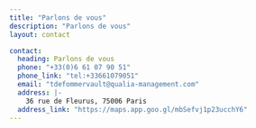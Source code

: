 ```yaml
---
title: "Parlons de vous"
description: "Parlons de vous"
layout: contact

contact:
  heading: Parlons de vous
  phone: "+33(0)6 61 07 90 51"
  phone_link: "tel:+33661079051"
  email: "tdefommervault@qualia-management.com"
  address: |-
    36 rue de Fleurus, 75006 Paris
  address_link: "https://maps.app.goo.gl/mbSefvj1p23ucchY6"
---
```


